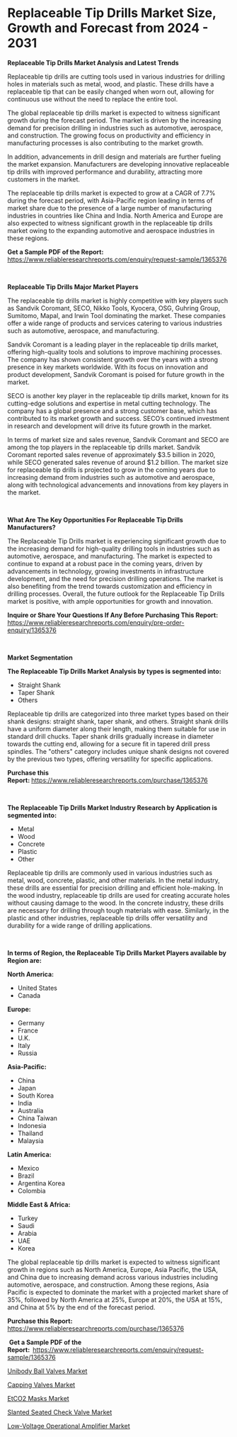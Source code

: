 <p><h1>Replaceable Tip Drills Market Size, Growth and Forecast from 2024 - 2031</h1></p><p><strong>Replaceable Tip Drills Market Analysis and Latest Trends</strong></p>
<p><p>Replaceable tip drills are cutting tools used in various industries for drilling holes in materials such as metal, wood, and plastic. These drills have a replaceable tip that can be easily changed when worn out, allowing for continuous use without the need to replace the entire tool.</p><p>The global replaceable tip drills market is expected to witness significant growth during the forecast period. The market is driven by the increasing demand for precision drilling in industries such as automotive, aerospace, and construction. The growing focus on productivity and efficiency in manufacturing processes is also contributing to the market growth.</p><p>In addition, advancements in drill design and materials are further fueling the market expansion. Manufacturers are developing innovative replaceable tip drills with improved performance and durability, attracting more customers in the market.</p><p>The replaceable tip drills market is expected to grow at a CAGR of 7.7% during the forecast period, with Asia-Pacific region leading in terms of market share due to the presence of a large number of manufacturing industries in countries like China and India. North America and Europe are also expected to witness significant growth in the replaceable tip drills market owing to the expanding automotive and aerospace industries in these regions.</p></p>
<p><strong>Get a Sample PDF of the Report:&nbsp;</strong> <a href="https://www.reliableresearchreports.com/enquiry/request-sample/1365376">https://www.reliableresearchreports.com/enquiry/request-sample/1365376</a></p>
<p>&nbsp;</p>
<p><strong>Replaceable Tip Drills Major Market Players</strong></p>
<p><p>The replaceable tip drills market is highly competitive with key players such as Sandvik Coromant, SECO, Nikko Tools, Kyocera, OSG, Guhring Group, Sumitomo, Mapal, and Irwin Tool dominating the market. These companies offer a wide range of products and services catering to various industries such as automotive, aerospace, and manufacturing.</p><p>Sandvik Coromant is a leading player in the replaceable tip drills market, offering high-quality tools and solutions to improve machining processes. The company has shown consistent growth over the years with a strong presence in key markets worldwide. With its focus on innovation and product development, Sandvik Coromant is poised for future growth in the market.</p><p>SECO is another key player in the replaceable tip drills market, known for its cutting-edge solutions and expertise in metal cutting technology. The company has a global presence and a strong customer base, which has contributed to its market growth and success. SECO’s continued investment in research and development will drive its future growth in the market.</p><p>In terms of market size and sales revenue, Sandvik Coromant and SECO are among the top players in the replaceable tip drills market. Sandvik Coromant reported sales revenue of approximately $3.5 billion in 2020, while SECO generated sales revenue of around $1.2 billion. The market size for replaceable tip drills is projected to grow in the coming years due to increasing demand from industries such as automotive and aerospace, along with technological advancements and innovations from key players in the market.</p></p>
<p>&nbsp;</p>
<p><strong>What Are The Key Opportunities For Replaceable Tip Drills Manufacturers?</strong></p>
<p><p>The Replaceable Tip Drills market is experiencing significant growth due to the increasing demand for high-quality drilling tools in industries such as automotive, aerospace, and manufacturing. The market is expected to continue to expand at a robust pace in the coming years, driven by advancements in technology, growing investments in infrastructure development, and the need for precision drilling operations. The market is also benefiting from the trend towards customization and efficiency in drilling processes. Overall, the future outlook for the Replaceable Tip Drills market is positive, with ample opportunities for growth and innovation.</p></p>
<p><strong>Inquire or Share Your Questions If Any Before Purchasing This Report:</strong> <a href="https://www.reliableresearchreports.com/enquiry/pre-order-enquiry/1365376">https://www.reliableresearchreports.com/enquiry/pre-order-enquiry/1365376</a></p>
<p>&nbsp;</p>
<p><strong>Market Segmentation</strong></p>
<p><strong>The Replaceable Tip Drills Market Analysis by types is segmented into:</strong></p>
<p><ul><li>Straight Shank</li><li>Taper Shank</li><li>Others</li></ul></p>
<p><p>Replaceable tip drills are categorized into three market types based on their shank designs: straight shank, taper shank, and others. Straight shank drills have a uniform diameter along their length, making them suitable for use in standard drill chucks. Taper shank drills gradually increase in diameter towards the cutting end, allowing for a secure fit in tapered drill press spindles. The "others" category includes unique shank designs not covered by the previous two types, offering versatility for specific applications.</p></p>
<p><strong>Purchase this Report:&nbsp;</strong><a href="https://www.reliableresearchreports.com/purchase/1365376">https://www.reliableresearchreports.com/purchase/1365376</a></p>
<p>&nbsp;</p>
<p><strong>The Replaceable Tip Drills Market Industry Research by Application is segmented into:</strong></p>
<p><ul><li>Metal</li><li>Wood</li><li>Concrete</li><li>Plastic</li><li>Other</li></ul></p>
<p><p>Replaceable tip drills are commonly used in various industries such as metal, wood, concrete, plastic, and other materials. In the metal industry, these drills are essential for precision drilling and efficient hole-making. In the wood industry, replaceable tip drills are used for creating accurate holes without causing damage to the wood. In the concrete industry, these drills are necessary for drilling through tough materials with ease. Similarly, in the plastic and other industries, replaceable tip drills offer versatility and durability for a wide range of drilling applications.</p></p>
<p>&nbsp;</p>
<p><strong>In terms of Region, the Replaceable Tip Drills Market Players available by Region are:</strong></p>
<p>
    <p> <strong> North America: </strong>
        <ul>
            <li>United States</li>
            <li>Canada</li>
        </ul>
        </p> 
    <p> <strong> Europe: </strong>
        <ul>
            <li>Germany</li>
            <li>France</li>
            <li>U.K.</li>
            <li>Italy</li>
            <li>Russia</li>
        </ul>
        </p> 
    <p> <strong> Asia-Pacific: </strong>
        <ul>
            <li>China</li>
            <li>Japan</li>
            <li>South Korea</li>
            <li>India</li>
            <li>Australia</li>
            <li>China Taiwan</li>
            <li>Indonesia</li>
            <li>Thailand</li>
            <li>Malaysia</li>
        </ul>
        </p> 
    <p> <strong> Latin America: </strong>
        <ul>
            <li>Mexico</li>
            <li>Brazil</li>
            <li>Argentina Korea</li>
            <li>Colombia</li>
        </ul>
        </p> 
    <p> <strong> Middle East & Africa: </strong>
        <ul>
            <li>Turkey</li>
            <li>Saudi</li>
            <li>Arabia</li>
            <li>UAE</li>
            <li>Korea</li>
        </ul>
    </p>
    </p>
<p><p>The global replaceable tip drills market is expected to witness significant growth in regions such as North America, Europe, Asia Pacific, the USA, and China due to increasing demand across various industries including automotive, aerospace, and construction. Among these regions, Asia Pacific is expected to dominate the market with a projected market share of 35%, followed by North America at 25%, Europe at 20%, the USA at 15%, and China at 5% by the end of the forecast period.</p></p>
<p><strong>Purchase this Report: </strong><a href="https://www.reliableresearchreports.com/purchase/1365376">https://www.reliableresearchreports.com/purchase/1365376</a></p>
<p>&nbsp;<strong>Get a Sample PDF of the Report:&nbsp;&nbsp;</strong><a href="https://www.reliableresearchreports.com/enquiry/request-sample/1365376">https://www.reliableresearchreports.com/enquiry/request-sample/1365376</a></p>
<p><strong></strong></p>
<p><p><a href="https://medium.com/@shanieprice69879/unibody-ball-valves-market-research-report-its-history-and-forecast-2024-to-2031-932b8ba034a8">Unibody Ball Valves Market</a></p><p><a href="https://medium.com/@shanieprice69879/capping-valves-market-size-and-market-trends-complete-industry-overview-2024-to-2031-08c194569f5a">Capping Valves Market</a></p><p><a href="https://github.com/laholand/Market-Research-Report-List-1/blob/main/etco2-masks-market.md">EtCO2 Masks Market</a></p><p><a href="https://medium.com/p/be431297644b/edit">Slanted Seated Check Valve Market</a></p><p><a href="https://github.com/aliciawhite5576/Market-Research-Report-List-3/blob/main/low-voltage-operational-amplifier-market.md">Low-Voltage Operational Amplifier Market</a></p></p>